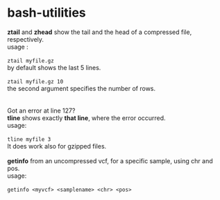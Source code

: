# bash-utilities

**ztail** and **zhead** show the tail and the head of a compressed file, respectively.
 <br />
usage : 
 <br />
 <br />
`ztail myfile.gz`
 <br />
by default shows the last 5 lines.
 <br />
 <br />
`ztail myfile.gz 10`
 <br />
the second argument specifies the number of rows.
 <br />
 <br />
 <br />
Got an error at line 127?
 <br />
**tline** shows exactly **that line**, where the error occurred.
 <br />
usage:
 <br />
 <br />
`tline myfile 3`
<br />
It does work also for gzipped files.
 <br />
 <br />
**getinfo** from an uncompressed vcf, for a specific sample, using chr and pos.
 <br />
usage:
 <br />
 <br />
`getinfo <myvcf> <samplename> <chr> <pos>`


